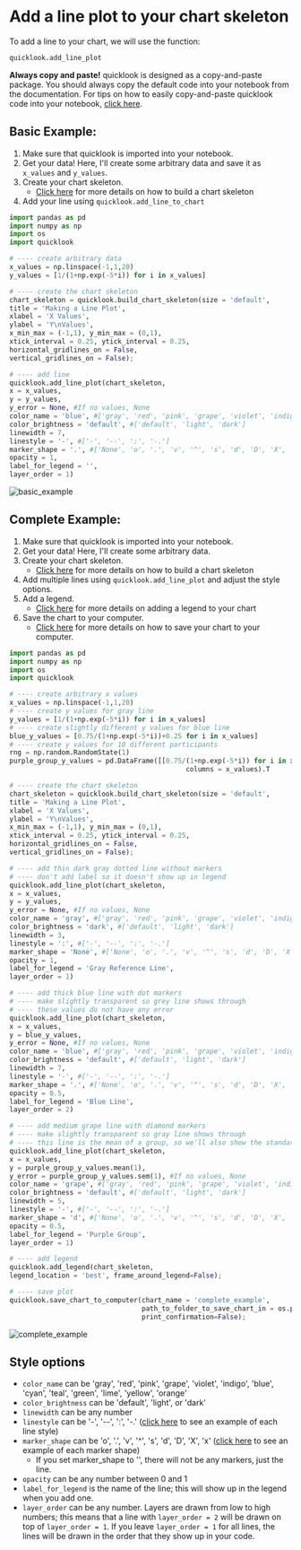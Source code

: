 # Add a line plot to your chart skeleton
To add a line to your chart, we will use the function:
```python
quicklook.add_line_plot
```

**Always copy and paste!** quicklook is designed as a copy-and-paste package. You should always copy the default code into your notebook from the documentation.
For tips on how to easily copy-and-paste quicklook code into your notebook, [click here](https://github.com/alexdsbreslav/quicklook/blob/master/how_to_use_quicklook/copy_and_paste_quicklook_code.md). 

## Basic Example:
1. Make sure that quicklook is imported into your notebook.
2. Get your data! Here, I'll create some arbitrary data and save it as `x_values` and `y_values`.
3. Create your chart skeleton. 
    - [Click here](https://github.com/alexdsbreslav/quicklook/blob/master/how_to_use_quicklook/build_chart_skeleton.md) for more details on how to build a chart skeleton
4. Add your line using `quicklook.add_line_to_chart`

```python
import pandas as pd
import numpy as np
import os
import quicklook
```
```python
# ---- create arbitrary data
x_values = np.linspace(-1,1,20)
y_values = [1/(1+np.exp(-5*i)) for i in x_values]

# ---- create the chart skeleton
chart_skeleton = quicklook.build_chart_skeleton(size = 'default',
title = 'Making a Line Plot',
xlabel = 'X Values',
ylabel = 'Y\nValues',
x_min_max = (-1,1), y_min_max = (0,1),
xtick_interval = 0.25, ytick_interval = 0.25,
horizontal_gridlines_on = False,
vertical_gridlines_on = False);

# ---- add line
quicklook.add_line_plot(chart_skeleton,
x = x_values,
y = y_values,
y_error = None, #If no values, None
color_name = 'blue', #['gray', 'red', 'pink', 'grape', 'violet', 'indigo', 'blue', 'cyan', 'teal', 'green', 'lime', 'yellow', 'orange']
color_brightness = 'default', #['default', 'light', 'dark']
linewidth = 7,
linestyle = '-', #['-', '--', ':', '-.']
marker_shape = '.', #['None', 'o', '.', 'v', '^', 's', 'd', 'D', 'X', 'x']
opacity = 1,
label_for_legend = '',
layer_order = 1)
```
![basic_example](https://github.com/alexdsbreslav/quicklook/blob/master/images/plots/line/basic_example.png)

## Complete Example:
1. Make sure that quicklook is imported into your notebook.
2. Get your data! Here, I'll create some arbitrary data.
3. Create your chart skeleton. 
   - [Click here](https://github.com/alexdsbreslav/quicklook/blob/master/how_to_use_quicklook/build_chart_skeleton.md) for more details on how to build a chart skeleton
4. Add multiple lines using `quicklook.add_line_plot` and adjust the style options.
5. Add a legend.
   - [Click here](https://github.com/alexdsbreslav/quicklook/blob/master/how_to_use_quicklook/add_legend.md) for more details on adding a legend to your chart
6. Save the chart to your computer.
    - [Click here](https://github.com/alexdsbreslav/quicklook/blob/master/how_to_use_quicklook/save_chart_to_your_computer.md) for more details on how to save your chart to your computer.
```python
import pandas as pd
import numpy as np
import os
import quicklook
```
```python
# ---- create arbitrary x values
x_values = np.linspace(-1,1,20)
# ---- create y values for gray line
y_values = [1/(1+np.exp(-5*i)) for i in x_values]
# ---- create slightly different y values for blue line
blue_y_values = [0.75/(1+np.exp(-5*i))+0.25 for i in x_values]
# ---- create y values for 10 different participants
rng = np.random.RandomState(1)
purple_group_y_values = pd.DataFrame([[0.75/(1+np.exp(-5*i)) for i in x_values]+rng.uniform(-0.2,0.2,20) for i in range(10)],
                                            columns = x_values).T

# ---- create the chart skeleton
chart_skeleton = quicklook.build_chart_skeleton(size = 'default',
title = 'Making a Line Plot',
xlabel = 'X Values',
ylabel = 'Y\nValues',
x_min_max = (-1,1), y_min_max = (0,1),
xtick_interval = 0.25, ytick_interval = 0.25,
horizontal_gridlines_on = False,
vertical_gridlines_on = False);

# ---- add thin dark gray dotted line without markers
# ---- don't add label so it doesn't show up in legend
quicklook.add_line_plot(chart_skeleton,
x = x_values,
y = y_values,
y_error = None, #If no values, None
color_name = 'gray', #['gray', 'red', 'pink', 'grape', 'violet', 'indigo', 'blue', 'cyan', 'teal', 'green', 'lime', 'yellow', 'orange']
color_brightness = 'dark', #['default', 'light', 'dark']
linewidth = 3,
linestyle = ':', #['-', '--', ':', '-.']
marker_shape = 'None', #['None', 'o', '.', 'v', '^', 's', 'd', 'D', 'X', 'x']
opacity = 1,
label_for_legend = 'Gray Reference Line',
layer_order = 1)

# ---- add thick blue line with dot markers
# ---- make slightly transparent so grey line shows through
# ---- these values do not have any error
quicklook.add_line_plot(chart_skeleton,
x = x_values,
y = blue_y_values,
y_error = None, #If no values, None
color_name = 'blue', #['gray', 'red', 'pink', 'grape', 'violet', 'indigo', 'blue', 'cyan', 'teal', 'green', 'lime', 'yellow', 'orange']
color_brightness = 'default', #['default', 'light', 'dark']
linewidth = 7,
linestyle = '-', #['-', '--', ':', '-.']
marker_shape = '.', #['None', 'o', '.', 'v', '^', 's', 'd', 'D', 'X', 'x']
opacity = 0.5,
label_for_legend = 'Blue Line',
layer_order = 2)

# ---- add medium grape line with diamond markers
# ---- make slightly transparent so gray line shows through
# ---- this line is the mean of a group, so we'll also show the standard error
quicklook.add_line_plot(chart_skeleton,
x = x_values,
y = purple_group_y_values.mean(1),
y_error = purple_group_y_values.sem(1), #If no values, None
color_name = 'grape', #['gray', 'red', 'pink', 'grape', 'violet', 'indigo', 'blue', 'cyan', 'teal', 'green', 'lime', 'yellow', 'orange']
color_brightness = 'default', #['default', 'light', 'dark']
linewidth = 5,
linestyle = '-', #['-', '--', ':', '-.']
marker_shape = 'd', #['None', 'o', '.', 'v', '^', 's', 'd', 'D', 'X', 'x']
opacity = 0.5,
label_for_legend = 'Purple Group',
layer_order = 1)

# ---- add legend
quicklook.add_legend(chart_skeleton,
legend_location = 'best', frame_around_legend=False);

# ---- save plot
quicklook.save_chart_to_computer(chart_name = 'complete_example', 
                                 path_to_folder_to_save_chart_in = os.path.join(os.path.abspath('images'), 'plots', 'line'),
                                 print_confirmation=False);
```
![complete_example](https://github.com/alexdsbreslav/quicklook/blob/master/images/plots/line/complete_example.png)

## Style options
- `color_name` can be 'gray', 'red', 'pink', 'grape', 'violet', 'indigo', 'blue', 'cyan', 'teal', 'green', 'lime', 'yellow', 'orange'
- `color_brightness` can be 'default', 'light', or 'dark'
- `linewidth` can be any number
- `linestyle` can be '-', '--', ':', '-.' ([click here](https://matplotlib.org/gallery/lines_bars_and_markers/line_styles_reference.html) to see an example of each line style)
- `marker_shape` can be 'o', '.', 'v', '^', 's', 'd', 'D', 'X', 'x' ([click here](https://matplotlib.org/api/markers_api.html) to see an example of each marker shape)
  - If you set marker_shape to '', there will not be any markers, just the line.
- `opacity` can be any number between 0 and 1
- `label_for_legend` is the name of the line; this will show up in the legend when you add one.
- `layer_order` can be any number. Layers are drawn from low to high numbers; this means that a line with `layer_order = 2` will be drawn on top of `layer_order = 1`. If you leave `layer_order = 1` for all lines, the lines will be drawn in the order that they show up in your code.
